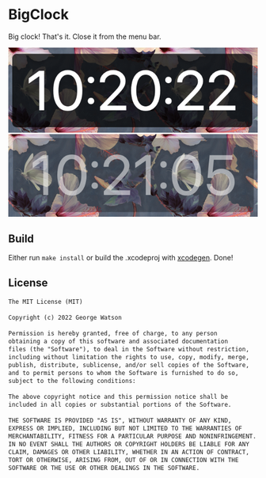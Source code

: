 # BigClock

Big clock! That's it. Close it from the menu bar.

<p align="center">
    <img src="https://github.com/takeiteasy/BigClock/blob/master/screenshot1.png?raw=true">
    <img src="https://github.com/takeiteasy/BigClock/blob/master/screenshot2.png?raw=true">
</p>

## Build

Either run ```make install``` or build the .xcodeproj with [xcodegen](https://github.com/yonaskolb/XcodeGen). Done!

## License
```
The MIT License (MIT)

Copyright (c) 2022 George Watson

Permission is hereby granted, free of charge, to any person
obtaining a copy of this software and associated documentation
files (the "Software"), to deal in the Software without restriction,
including without limitation the rights to use, copy, modify, merge,
publish, distribute, sublicense, and/or sell copies of the Software,
and to permit persons to whom the Software is furnished to do so,
subject to the following conditions:

The above copyright notice and this permission notice shall be
included in all copies or substantial portions of the Software.

THE SOFTWARE IS PROVIDED "AS IS", WITHOUT WARRANTY OF ANY KIND,
EXPRESS OR IMPLIED, INCLUDING BUT NOT LIMITED TO THE WARRANTIES OF
MERCHANTABILITY, FITNESS FOR A PARTICULAR PURPOSE AND NONINFRINGEMENT.
IN NO EVENT SHALL THE AUTHORS OR COPYRIGHT HOLDERS BE LIABLE FOR ANY
CLAIM, DAMAGES OR OTHER LIABILITY, WHETHER IN AN ACTION OF CONTRACT,
TORT OR OTHERWISE, ARISING FROM, OUT OF OR IN CONNECTION WITH THE
SOFTWARE OR THE USE OR OTHER DEALINGS IN THE SOFTWARE.
```
